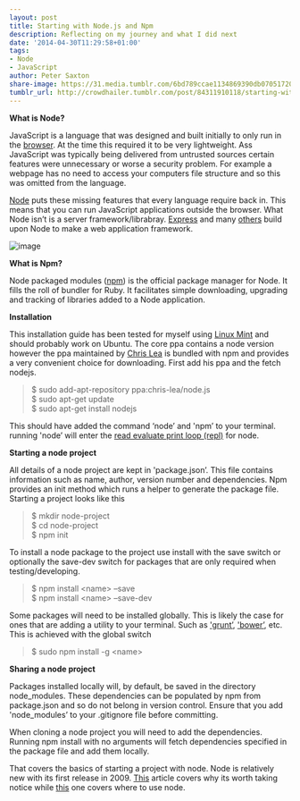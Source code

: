 ```yaml
---
layout: post
title: Starting with Node.js and Npm
description: Reflecting on my journey and what I did next
date: '2014-04-30T11:29:58+01:00'
tags:
- Node
- JavaScript
author: Peter Saxton
share-image: https://31.media.tumblr.com/6bd789ccae1134869390db07051720dd/tumblr_inline_n4u8h03SsT1s4ay8u.png
tumblr_url: http://crowdhailer.tumblr.com/post/84311910118/starting-with-node-js-and-npm
---
```

<p><strong>What is Node?</strong></p>
<p>JavaScript is a language that was designed and built initially to only run in the <a href="http://en.wikipedia.org/wiki/JavaScript#History" title="JavaScript Histroy" target="_blank">browser</a>. At the time this required it to be very lightweight. Ass JavaScript was typically being delivered from untrusted sources certain features were unnecessary or worse a security problem. For example a webpage has no need to access your computers file structure and so this was omitted from the language. </p>
<p><a href="http://nodejs.org/" title="Nodejs.org" target="_blank">Node</a> puts these missing features that every language require back in. This means that you can run JavaScript applications outside the browser. What Node isn&rsquo;t is a server framework/librabray. <a href="http://expressjs.com/" title="Express - node.js web application framework" target="_blank">Express</a> and many <a href="http://codecondo.com/7-minimal-node-js-web-frameworks/" title="7 minimal Node.js Frameworks" target="_blank">others</a> build upon Node to make a web application framework.</p>
<p><img alt="image" src="https://31.media.tumblr.com/6bd789ccae1134869390db07051720dd/tumblr_inline_n4u8h03SsT1s4ay8u.png"/></p>

<p><strong>What is Npm?</strong></p>
<p>Node packaged modules (<a href="https://www.npmjs.org/" title="NPM" target="_blank">npm</a>) is the official package manager for Node. It fills the roll of bundler for Ruby. It facilitates simple downloading, upgrading and tracking of libraries added to a Node application.</p>
<p><!-- more --></p>
<p><strong>Installation</strong></p>
<p>This installation guide has been tested for myself using <a href="http://www.linuxmint.com/" title="Main Page - Linux Mint" target="_blank">Linux Mint</a> and should probably work on Ubuntu. The core ppa contains a node version however the ppa maintained by <a href="https://launchpad.net/~chris-lea/+archive/node.js/" title="node.js: Chris Lea" target="_blank">Chris Lea</a> is bundled with npm and provides a very convenient choice for downloading. First add his ppa and the fetch nodejs.</p>
<blockquote>
<p>$ sudo add-apt-repository ppa:chris-lea/node.js<br/>$ sudo apt-get update<br/>$ sudo apt-get install nodejs</p>
</blockquote>
<p>This should have added the command &lsquo;node&rsquo; and 'npm&rsquo; to your terminal. running 'node&rsquo; will enter the <a href="http://en.wikipedia.org/wiki/REPL" title="Read-eval-print loop Wiki" target="_blank">read evaluate print loop (repl)</a> for node. </p>
<p><strong>Starting a node project</strong></p>
<p>All details of a node project are kept in 'package.json&rsquo;. This file contains information such as name, author, version number and dependencies. Npm provides an init method which runs a helper to generate the package file. Starting a project looks like this</p>
<blockquote>
<p>$ mkdir node-project<br/>$ cd node-project<br/>$ npm init</p>
</blockquote>
<p>To install a node package to the project use install with the save switch or optionally the save-dev switch for packages that are only required when testing/developing.</p>
<blockquote>
<p>$ npm install &lt;name&gt; &ndash;save<br/>$ npm install &lt;name&gt; &ndash;save-dev</p>
</blockquote>
<p>Some packages will need to be installed globally. This is likely the case for ones that are adding a utility to your terminal. Such as <a href="http://gruntjs.com/" title="grunt">'grunt&rsquo;</a>, <a href="http://bower.io/" title="Bower" target="_blank">'bower&rsquo;</a>, etc. This is achieved with the global switch</p>
<blockquote>
<p>$ sudo npm install -g &lt;name&gt;</p>
</blockquote>
<p><strong>Sharing a node project</strong></p>
<p>Packages installed locally will, by default, be saved in the directory node_modules. These dependencies can be populated by npm from package.json and so do not belong in version control. Ensure that you add 'node_modules&rsquo; to your .gitignore file before committing.</p>
<p>When cloning a node project you will need to add the dependencies. Running npm install with no arguments will fetch dependencies specified in the package file and add them locally.</p>
<p>That covers the basics of starting a project with node. Node is relatively new with its first release in 2009. <a href="http://www.makeuseof.com/tag/what-is-node-js-and-why-should-i-care-web-development/" title="What is Node.js and why should I care" target="_blank">This</a> article covers why its worth taking notice while <a href="http://www.toptal.com/nodejs/why-the-hell-would-i-use-node-js" title="What the hell is Node.js" target="_blank">this</a> one covers where to use node.</p>

<p></p>
